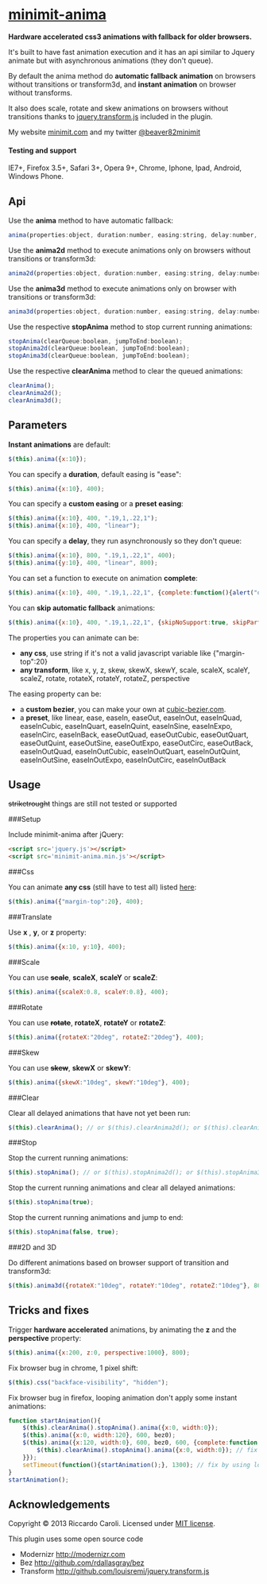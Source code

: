 # [minimit-anima](http://www.minimit.com/projects/code/minimit-anima-plugin)

**Hardware accelerated css3 animations with fallback for older browsers.**

It's built to have fast animation execution and it has an api similar to Jquery animate but with asynchronous animations (they don't queue).

By default the anima method do **automatic fallback animation** on browsers without transitions or transform3d, and **instant animation** on browser without transforms.

It also does scale, rotate and skew animations on browsers without transitions thanks to <a href="https://github.com/louisremi/jquery.transform.js" target="_blank">jquery.transform.js</a> included in the plugin.

My website [minimit.com](http://www.minimit.com) and my twitter [@beaver82minimit](http://twitter.com/beaver82minimit)

#### Testing and support
IE7+, Firefox 3.5+, Safari 3+, Opera 9+, Chrome, Iphone, Ipad, Android, Windows Phone.

Api
-------

Use the **anima** method to have automatic fallback:

``` javascript
anima(properties:object, duration:number, easing:string, delay:number, options:object);
```

Use the **anima2d** method to execute animations only on browsers without transitions or transform3d:

``` javascript
anima2d(properties:object, duration:number, easing:string, delay:number, options:object);
```

Use the **anima3d** method to execute animations only on browser with transitions or transform3d:

``` javascript
anima3d(properties:object, duration:number, easing:string, delay:number, options:object);
```

Use the respective **stopAnima** method to stop current running animations:

``` javascript
stopAnima(clearQueue:boolean, jumpToEnd:boolean);
stopAnima2d(clearQueue:boolean, jumpToEnd:boolean);
stopAnima3d(clearQueue:boolean, jumpToEnd:boolean);
```

Use the respective **clearAnima** method to clear the queued animations:

``` javascript
clearAnima();
clearAnima2d();
clearAnima3d();
```

Parameters
-------

**Instant animations** are default:

``` javascript
$(this).anima({x:10});
```

You can specify a **duration**, default easing is "ease":

``` javascript
$(this).anima({x:10}, 400);
```

You can specify a **custom easing** or a **preset easing**:

``` javascript
$(this).anima({x:10}, 400, ".19,1,.22,1");
$(this).anima({x:10}, 400, "linear");
```

You can specify a **delay**, they run asynchronously so they don't queue:

``` javascript
$(this).anima({x:10}, 800, ".19,1,.22,1", 400);
$(this).anima({y:10}, 400, "linear", 800);
```

You can set a function to execute on animation **complete**:

``` javascript
$(this).anima({x:10}, 400, ".19,1,.22,1", {complete:function(){alert("done")}});
```

You can **skip automatic fallback** animations:

``` javascript
$(this).anima({x:10}, 400, ".19,1,.22,1", {skipNoSupport:true, skipPartialSupport:true});
```

The properties you can animate can be:
* **any css**, use string if it's not a valid javascript variable like {"margin-top":20}
* **any transform**, like x, y, z, skew, skewX, skewY, scale, scaleX, scaleY, scaleZ, rotate, rotateX, rotateY, rotateZ, perspective

The easing property can be:
* a **custom bezier**, you can make your own at [cubic-bezier.com](http://cubic-bezier.com).
* a **preset**, like linear, ease, easeIn, easeOut, easeInOut, easeInQuad, easeInCubic, easeInQuart, easeInQuint, easeInSine, easeInExpo, easeInCirc, easeInBack, easeOutQuad, easeOutCubic, easeOutQuart, easeOutQuint, easeOutSine, easeOutExpo, easeOutCirc, easeOutBack, easeInOutQuad, easeInOutCubic, easeInOutQuart, easeInOutQuint, easeInOutSine, easeInOutExpo, easeInOutCirc, easeInOutBack

Usage
-------

~~striketrought~~ things are still not tested or supported

###Setup

Include minimit-anima after jQuery:

``` html
<script src='jquery.js'></script>
<script src='minimit-anima.min.js'></script>
```

###Css

You can animate **any css** (still have to test all) listed [here](http://developer.mozilla.org/en-US/docs/Web/CSS/CSS_animated_properties?redirectlocale=en-US&redirectslug=CSS%2FCSS_animated_properties):

``` javascript
$(this).anima({"margin-top":20}, 400);
```

###Translate

Use **x** , **y**, or **z** property:

``` javascript
$(this).anima({x:10, y:10}, 400);
```

###Scale

You can use ~~**scale**~~, **scaleX**, **scaleY** or **scaleZ**:

``` javascript
$(this).anima({scaleX:0.8, scaleY:0.8}, 400);
```

###Rotate

You can use ~~**rotate**~~, **rotateX**, **rotateY** or **rotateZ**:

``` javascript
$(this).anima({rotateX:"20deg", rotateZ:"20deg"}, 400);
```

###Skew

You can use ~~**skew**~~, **skewX** or **skewY**:

``` javascript
$(this).anima({skewX:"10deg", skewY:"10deg"}, 400);
```

###Clear

Clear all delayed animations that have not yet been run:

``` javascript
$(this).clearAnima(); // or $(this).clearAnima2d(); or $(this).clearAnima3d();
```

###Stop

Stop the current running animations:

``` javascript
$(this).stopAnima(); // or $(this).stopAnima2d(); or $(this).stopAnima3d();
```

Stop the current running animations and clear all delayed animations:

``` javascript
$(this).stopAnima(true);
```

Stop the current running animations and jump to end:

``` javascript
$(this).stopAnima(false, true);
```

###2D and 3D

Do different animations based on browser support of transition and transform3d:

``` javascript
$(this).anima3d({rotateX:"10deg", rotateY:"10deg", rotateZ:"10deg"}, 800).anima2d({scale:0.8}, 800);
```

Tricks and fixes
-------

Trigger **hardware accelerated** animations, by animating the **z** and the **perspective** property:

``` javascript
$(this).anima({x:200, z:0, perspective:1000}, 800);
```

Fix browser bug in chrome, 1 pixel shift:

``` javascript
$(this).css("backface-visibility", "hidden");
```

Fix browser bug in firefox, looping animation don't apply some instant animations:

``` javascript
function startAnimation(){
    $(this).clearAnima().stopAnima().anima({x:0, width:0});
    $(this).anima({x:0, width:120}, 600, bez0);
    $(this).anima({x:120, width:0}, 600, bez0, 600, {complete:function(){
        $(this).clearAnima().stopAnima().anima({x:0, width:0}); // fix by applying animation on complete
    }});
    setTimeout(function(){startAnimation();}, 1300); // fix by using longer duration
}
startAnimation();
```

Acknowledgements
-------
Copyright © 2013 Riccardo Caroli. Licensed under [MIT license](http://www.opensource.org/licenses/mit-license.php).

This plugin uses some open source code
* Modernizr http://modernizr.com
* Bez http://github.com/rdallasgray/bez
* Transform http://github.com/louisremi/jquery.transform.js
